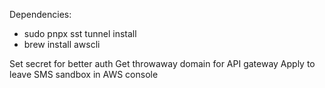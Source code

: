 
Dependencies:
- sudo pnpx sst tunnel install
- brew install awscli

Set secret for better auth
Get throwaway domain for API gateway
Apply to leave SMS sandbox in AWS console
